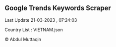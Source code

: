 

## Google Trends Keywords Scraper 
 
Last Update 21-03-2023 , 07:24:03

Country List :
VIETNAM.json



© Abdul Muttaqin 
